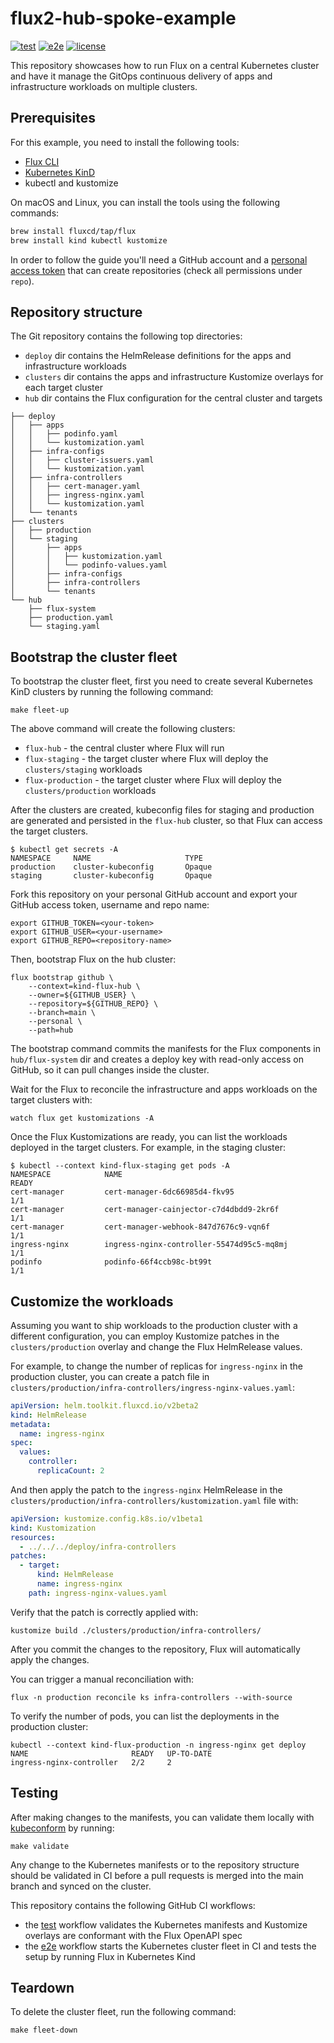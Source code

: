 # flux2-hub-spoke-example

[![test](https://github.com/fluxcd/flux2-hub-spoke-example/workflows/test/badge.svg)](https://github.com/fluxcd/flux2-hub-spoke-example/actions)
[![e2e](https://github.com/fluxcd/flux2-hub-spoke-example/workflows/e2e/badge.svg)](https://github.com/fluxcd/flux2-hub-spoke-example/actions)
[![license](https://img.shields.io/github/license/fluxcd/flux2-hub-spoke-example.svg)](https://github.com/fluxcd/flux2-hub-spoke-example/blob/main/LICENSE)

This repository showcases how to run Flux on a central Kubernetes cluster
and have it manage the GitOps continuous delivery of apps and infrastructure
workloads on multiple clusters.

## Prerequisites

For this example, you need to install the following tools:

- [Flux CLI](https://fluxcd.io/flux/installation/#install-the-flux-cli)
- [Kubernetes KinD](https://kind.sigs.k8s.io/docs/user/quick-start/#installation)
- kubectl and kustomize

On macOS and Linux, you can install the tools using the following commands:

```bash
brew install fluxcd/tap/flux
brew install kind kubectl kustomize
```

In order to follow the guide you'll need a GitHub account and a
[personal access token](https://help.github.com/en/github/authenticating-to-github/creating-a-personal-access-token-for-the-command-line)
that can create repositories (check all permissions under `repo`).

## Repository structure

The Git repository contains the following top directories:

- `deploy` dir contains the HelmRelease definitions for the apps and infrastructure workloads
- `clusters` dir contains the apps and infrastructure Kustomize overlays for each target cluster
- `hub` dir contains the Flux configuration for the central cluster and targets

```shell
├── deploy
│   ├── apps
│   │   ├── podinfo.yaml
│   │   └── kustomization.yaml
│   ├── infra-configs
│   │   ├── cluster-issuers.yaml
│   │   └── kustomization.yaml
│   ├── infra-controllers
│   │   ├── cert-manager.yaml
│   │   ├── ingress-nginx.yaml
│   │   └── kustomization.yaml
│   └── tenants
├── clusters
│   ├── production
│   └── staging
│       ├── apps
│       │   ├── kustomization.yaml
│       │   └── podinfo-values.yaml
│       ├── infra-configs
│       ├── infra-controllers
│       └── tenants
└── hub
    ├── flux-system
    ├── production.yaml
    └── staging.yaml
```

## Bootstrap the cluster fleet

To bootstrap the cluster fleet, first you need to create several Kubernetes KinD
clusters by running the following command:

```shell
make fleet-up
```

The above command will create the following clusters:

- `flux-hub` - the central cluster where Flux will run
- `flux-staging` - the target cluster where Flux will deploy the `clusters/staging` workloads
- `flux-production` - the target cluster where Flux will deploy the `clusters/production` workloads

After the clusters are created, kubeconfig files for staging and production are generated and persisted
in the `flux-hub` cluster, so that Flux can access the target clusters.

```console
$ kubectl get secrets -A
NAMESPACE     NAME                     TYPE
production    cluster-kubeconfig       Opaque
staging       cluster-kubeconfig       Opaque
```

Fork this repository on your personal GitHub account and
export your GitHub access token, username and repo name:

```shell
export GITHUB_TOKEN=<your-token>
export GITHUB_USER=<your-username>
export GITHUB_REPO=<repository-name>
```

Then, bootstrap Flux on the hub cluster:

```shell
flux bootstrap github \
    --context=kind-flux-hub \
    --owner=${GITHUB_USER} \
    --repository=${GITHUB_REPO} \
    --branch=main \
    --personal \
    --path=hub
```

The bootstrap command commits the manifests for the Flux components in `hub/flux-system` dir
and creates a deploy key with read-only access on GitHub, so it can pull changes inside the cluster.

Wait for the Flux to reconcile the infrastructure and apps workloads on the target clusters with:

```shell
watch flux get kustomizations -A
```

Once the Flux Kustomizations are ready, you can list the workloads deployed in the target clusters.
For example, in the staging cluster:

```console
$ kubectl --context kind-flux-staging get pods -A
NAMESPACE            NAME                                                 READY
cert-manager         cert-manager-6dc66985d4-fkv95                        1/1
cert-manager         cert-manager-cainjector-c7d4dbdd9-2kr6f              1/1
cert-manager         cert-manager-webhook-847d7676c9-vqn6f                1/1
ingress-nginx        ingress-nginx-controller-55474d95c5-mq8mj            1/1
podinfo              podinfo-66f4ccb98c-bt99t                             1/1
```

## Customize the workloads

Assuming you want to ship workloads to the production cluster with a different configuration,
you can employ Kustomize patches in the `clusters/production` overlay and change the Flux HelmRelease values.

For example, to change the number of replicas for `ingress-nginx` in the production cluster,
you can create a patch file in `clusters/production/infra-controllers/ingress-nginx-values.yaml`:

```yaml
apiVersion: helm.toolkit.fluxcd.io/v2beta2
kind: HelmRelease
metadata:
  name: ingress-nginx
spec:
  values:
    controller:
      replicaCount: 2
```

And then apply the patch to the `ingress-nginx` HelmRelease in the
`clusters/production/infra-controllers/kustomization.yaml` file with:

```yaml
apiVersion: kustomize.config.k8s.io/v1beta1
kind: Kustomization
resources:
  - ../../../deploy/infra-controllers
patches:
  - target:
      kind: HelmRelease
      name: ingress-nginx
    path: ingress-nginx-values.yaml
```

Verify that the patch is correctly applied with:

```shell
kustomize build ./clusters/production/infra-controllers/
```

After you commit the changes to the repository, Flux will automatically apply the changes.

You can trigger a manual reconciliation with:

```shell
flux -n production reconcile ks infra-controllers --with-source
```

To verify the number of pods, you can list the deployments in the production cluster:

```console
kubectl --context kind-flux-production -n ingress-nginx get deploy
NAME                       READY   UP-TO-DATE
ingress-nginx-controller   2/2     2
```

## Testing

After making changes to the manifests, you can validate them locally with [kubeconform](https://github.com/yannh/kubeconform) by running:

```shell
make validate
```

Any change to the Kubernetes manifests or to the repository structure should be validated in CI before
a pull requests is merged into the main branch and synced on the cluster.

This repository contains the following GitHub CI workflows:

* the [test](./.github/workflows/test.yaml) workflow validates the Kubernetes manifests and Kustomize overlays are conformant with the Flux OpenAPI spec 
* the [e2e](./.github/workflows/e2e.yaml) workflow starts the Kubernetes cluster fleet in CI and tests the setup by running Flux in Kubernetes Kind

## Teardown

To delete the cluster fleet, run the following command:

```shell
make fleet-down
```
